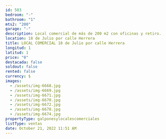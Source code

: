 ```yaml
---
id: 503
bedroom: "-"
bathroom: "1"
mts2: "200"
garage: "-"
description: Local comercial de más de 200 m2 con oficinas y retiro.
location: 18 de Julio por calle Herrera
title: LOCAL COMERCIAL 18 de Julio por calle Herrera
longitud: 1
latitud: 1
price: "0"
destacada: false
soldout: false
rented: false
currency: $
images:
  - /assets/img-6668.jpg
  - /assets/img-6669.jpg
  - /assets/img-6671.jpg
  - /assets/img-6670.jpg
  - /assets/img-6672.jpg
  - /assets/img-6678.jpg
  - /assets/img-6674.jpg
propertyType: galponesylocalescomerciales
listType: ventas
date: October 21, 2022 11:51 AM
---
```

